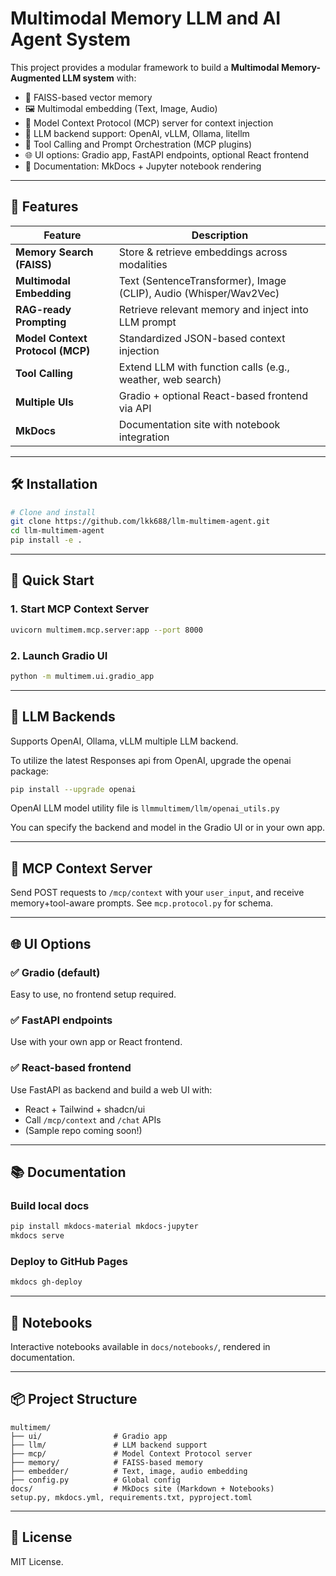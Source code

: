 
# Multimodal Memory LLM and AI Agent System

This project provides a modular framework to build a **Multimodal Memory-Augmented LLM system** with:

- 🧠 FAISS-based vector memory
- 🖼️ Multimodal embedding (Text, Image, Audio)
- 🔌 Model Context Protocol (MCP) server for context injection
- 🤖 LLM backend support: OpenAI, vLLM, Ollama, litellm
- 🧰 Tool Calling and Prompt Orchestration (MCP plugins)
- 🌐 UI options: Gradio app, FastAPI endpoints, optional React frontend
- 📘 Documentation: MkDocs + Jupyter notebook rendering

---

## 🚀 Features

| Feature | Description |
|---------|-------------|
| **Memory Search (FAISS)** | Store & retrieve embeddings across modalities |
| **Multimodal Embedding** | Text (SentenceTransformer), Image (CLIP), Audio (Whisper/Wav2Vec) |
| **RAG-ready Prompting** | Retrieve relevant memory and inject into LLM prompt |
| **Model Context Protocol (MCP)** | Standardized JSON-based context injection |
| **Tool Calling** | Extend LLM with function calls (e.g., weather, web search) |
| **Multiple UIs** | Gradio + optional React-based frontend via API |
| **MkDocs** | Documentation site with notebook integration |

---

## 🛠 Installation

```bash
# Clone and install
git clone https://github.com/lkk688/llm-multimem-agent.git
cd llm-multimem-agent
pip install -e .
```

---

## 🧪 Quick Start

### 1. Start MCP Context Server

```bash
uvicorn multimem.mcp.server:app --port 8000
```

### 2. Launch Gradio UI

```bash
python -m multimem.ui.gradio_app
```

---

## 🧠 LLM Backends

Supports OpenAI, Ollama, vLLM multiple LLM backend.

To utilize the latest Responses api from OpenAI, upgrade the openai package:
```bash
pip install --upgrade openai
```
OpenAI LLM model utility file is `llmmultimem/llm/openai_utils.py`


You can specify the backend and model in the Gradio UI or in your own app.

---

## 🧩 MCP Context Server

Send POST requests to `/mcp/context` with your `user_input`, and receive memory+tool-aware prompts. See `mcp.protocol.py` for schema.

---

## 🌐 UI Options

### ✅ Gradio (default)
Easy to use, no frontend setup required.

### ✅ FastAPI endpoints
Use with your own app or React frontend.

### ✅ React-based frontend
Use FastAPI as backend and build a web UI with:

- React + Tailwind + shadcn/ui
- Call `/mcp/context` and `/chat` APIs
- (Sample repo coming soon!)

---

## 📚 Documentation

### Build local docs

```bash
pip install mkdocs-material mkdocs-jupyter
mkdocs serve
```

### Deploy to GitHub Pages

```bash
mkdocs gh-deploy
```

---

## 📓 Notebooks

Interactive notebooks available in `docs/notebooks/`, rendered in documentation.

---

## 📦 Project Structure

```
multimem/
├── ui/                # Gradio app
├── llm/               # LLM backend support
├── mcp/               # Model Context Protocol server
├── memory/            # FAISS-based memory
├── embedder/          # Text, image, audio embedding
├── config.py          # Global config
docs/                  # MkDocs site (Markdown + Notebooks)
setup.py, mkdocs.yml, requirements.txt, pyproject.toml
```

---

## 📝 License

MIT License.

